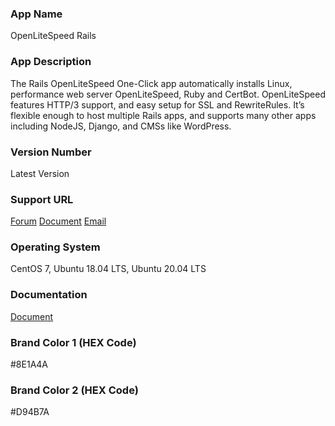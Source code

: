 ### App Name
OpenLiteSpeed Rails

### App Description
The Rails OpenLiteSpeed One-Click app automatically installs Linux, performance web server OpenLiteSpeed, Ruby and CertBot. OpenLiteSpeed features HTTP/3 support, and easy setup for SSL and RewriteRules. It’s flexible enough to host multiple Rails apps, and supports many other apps including NodeJS, Django, and CMSs like WordPress.

### Version Number
Latest Version

### Support URL
[Forum](https://forum.openlitespeed.org/)
[Document](https://docs.litespeedtech.com/cloud/images/rails/)
[Email](mailto:support@litespeedtech.com)

### Operating System
CentOS 7, Ubuntu 18.04 LTS, Ubuntu 20.04 LTS

### Documentation
[Document](https://docs.litespeedtech.com/cloud/images/rails/)

### Brand Color 1 (HEX Code)
#8E1A4A

### Brand Color 2 (HEX Code)
#D94B7A